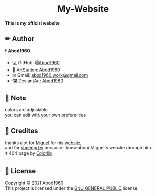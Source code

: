 <h1 align="center"> My-Website</h1>

#### This is my official website

## ✏ Author

🕴 **Abod1960**

* 💻 GitHub: [@Abod1960](https://github.com/Abod1960)
* 🎨 ArtStation: [Abod1960](https://www.artstation.com/abod1960)
*  ✉ Gmail: abod1960.work@gmail.com
*   🖼 DeviantArt: [Abod1960](https://www.deviantart.com/abod1960)

## 📝 Note

colors are adjustable<br>
you can edit with your own preferences

## 🙏 Credites

thanks alot for [Miguel](https://github.com/migueravila)
for his [website](https://github.com/migueravila/MiguelRAvila),<br>
and for [sheeepdev](https://github.com/sheeepdev) because I knew about Miguel's website through him.<br>
❓ 404 page by [Colorlib](https://colorlib.com)

## 📩 License

Copyright © 2021 [Abod1960](https://github.com/Abod1960)<br />
This project is licensed under the [GNU GENERAL PUBLIC](https://github.com/Abod1960/My-Website/blob/main/LICENSE) license.
